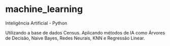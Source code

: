 # machine_learning
Inteligência Artificial - Python

Utilizando a base de dados Census. Aplicando métodos de IA como Árvores de Decisão, Naive Bayes, Redes Neurais, KNN e Regressão Linear.
